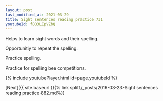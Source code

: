 ```yaml
---
layout: post
last_modified_at: 2021-03-29
title: Sight sentences reading practice 731
youtubeId: fBQ3LIpVZbQ
---
```

 
 
Helps to learn sight words and their spelling.

Opportunitiy to repeat the spelling. 

Practice spelling. 
 
Practice for spelling bee competitions. 
 
{% include youtubePlayer.html id=page.youtubeId %}
 
 

[Next]({{ site.baseurl }}{% link  split1/_posts/2016-03-23-Sight sentences reading practice 882.md%})
 
